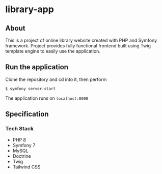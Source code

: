 # library-app
## About
This is a project of online library website created with PHP and Symfony framework. Project provides fully functional frontend built using Twig template engine to easily use the application.

## Run the application
Clone the repository and cd into it, then perform
```
$ symfony server:start
```
The application runs on `localhost:8000`
## Specification
### Tech Stack
* PHP 8
* Symfony 7
* MySQL
* Doctrine
* Twig
* Tailwind CSS
